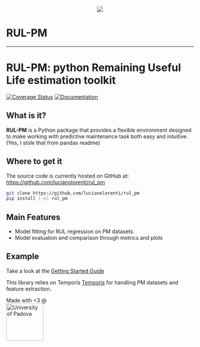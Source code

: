 <div align="center">
  <img src="doc/images/logo.png"><br>
</div>

# RUL-PM
-----------------


# RUL-PM: python Remaining Useful Life estimation toolkit

[![Coverage Status](https://coveralls.io/repos/github/lucianolorenti/rul_pm/badge.svg?branch=main&t=dYuRdM)](https://coveralls.io/github/lucianolorenti/rul_pm?branch=main)
[![Documentation](https://img.shields.io/badge/documentation-dev-brightgreen)](https://lucianolorenti.github.io/rul_pm/)

## What is it?

**RUL-PM** is a Python package that provides a flexible environment designed to make working with predictive maintenance task both easy and intuitive. (Yes, I stole that from pandas readme)

## Where to get it
The source code is currently hosted on GitHub at:
https://github.com/lucianolorenti/rul_pm

```sh
git clone https://github.com/lucianolorenti/rul_pm
pip install [-e] rul_pm
```

## Main Features

* Model fitting for RUL regression on PM datasets.
* Model evaluation and comparison through metrics and plots

## Example
Take a look at the [Getting Started Guide](https://lucianolorenti.github.io/rul_pm/examples/ExampleAircraftEngine.html)


This library relies on Temporis [Temporis](https://github.com/lucianolorenti/Temporis) for handling PM datasets and feature extraction.

 Made with <3 @   <a href="https://www.dei.unipd.it/">  
         <img alt="University of Padova" src="doc/images/unipd_logo.png" width=100 />
      </a>
